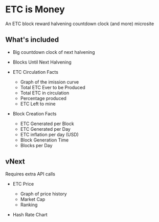 # ETC is Money

An ETC block reward halvening countdown clock (and more) microsite

## What's included

- Big countdown clock of next halvening


- Blocks Until Next Halvening

- ETC Circulation Facts
  - Graph of the imission curve
  - Total ETC Ever to be Produced
  - Total ETC in circulation
  - Percentage produced
  - ETC Left to mine

- Block Creation Facts
  - ETC Generated per Block
  - ETC Generated per Day
  - ETC inflation per day (USD)
  - Block Generation Time
  - Blocks per Day

## vNext

Requires extra API calls

- ETC Price 
  - Graph of price history
  - Market Cap
  - Ranking


- Hash Rate Chart